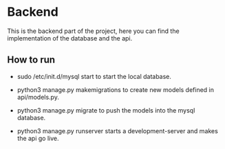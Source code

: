 # Backend
This is the backend part of the project, here you can find the implementation
of the database and the api.

## How to run

- sudo /etc/init.d/mysql start
to start the local database.

- python3 manage.py makemigrations
to create new models defined in api/models.py.

- python3 manage.py migrate
to push the models into the mysql database.

- python3 manage.py runserver
starts a development-server and makes the api go live.
